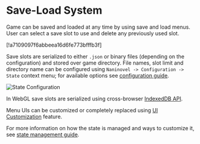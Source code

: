 # Save-Load System

Game can be saved and loaded at any time by using save and load menus. User can select a save slot to use and delete any previously used slot.

[!a7109097f6abbeea16d6fe773bfffb3f]

Save slots are serialized to either `.json` or binary files (depending on the configuration) and stored over game directory. File names, slot limit and directory name can be configured using `Naninovel -> Configuration -> State` context menu; for available options see [configuration guide](/guide/configuration.md#state).

![State Configuration](https://i.gyazo.com/606bb86f6cac2cc2275ca8912f2e6d17.png)

In WebGL save slots are serialized using cross-browser [IndexedDB API](https://en.wikipedia.org/wiki/Indexed_Database_API).

Menu UIs can be customized or completely replaced using [UI Customization](/guide/user-interface.md#ui-customization) feature.

For more information on how the state is managed and ways to customize it, see [state management guide](/guide/state-management.md).
